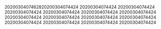 2020030407462820200304074424
20200304074424
20200304074424
20200304074424
20200304074424
20200304074424
20200304074424
20200304074424
20200304074424
20200304074424
20200304074424
20200304074424
20200304074424
20200304074424
20200304074424
